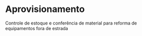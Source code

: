 # Aprovisionamento
 Controle de estoque e conferência de material para reforma de equipamentos fora de estrada
